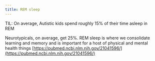 ```yaml
---
title: REM sleep
---
```


TIL: On average, Autistic kids spend roughly 15% of their time asleep in REM 

Neurotypicals, on average, get 25%. REM sleep is where we consolidate learning and memory and is important for a host of physical and mental health things⁠ [https://pubmed.ncbi.nlm.nih.gov/21041596/](https://pubmed.ncbi.nlm.nih.gov/21041596/)

